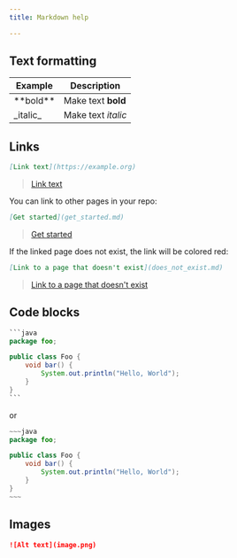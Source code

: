 ```yaml
---
title: Markdown help

---
```

## Text formatting

Example | Description
-------|-------
\*\*bold\*\* | Make text **bold**
\_italic\_ | Make text _italic_

## Links

```markdown
[Link text](https://example.org)
```

> [Link text](https://example.org)	

You can link to other pages in your repo:

```markdown
[Get started](get_started.md)
```

> [Get started](get_started.md)

If the linked page does not exist, the link will be colored red:

```markdown
[Link to a page that doesn't exist](does_not_exist.md)
```

> [Link to a page that doesn't exist](does_not_exist.md)

## Code blocks

~~~java
```java
package foo;

public class Foo {
    void bar() {
        System.out.println("Hello, World");
    }
}
```
~~~

or

```java
~~~java
package foo;

public class Foo {
    void bar() {
        System.out.println("Hello, World"); 
    }
}
~~~
```

## Images

```markdown
![Alt text](image.png)
```	